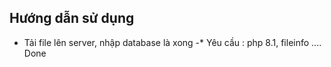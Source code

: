 ## Hướng dẫn sử dụng 
- Tải file lên server, nhập database là xong
-* Yêu cầu : php 8.1, fileinfo ....
Done

